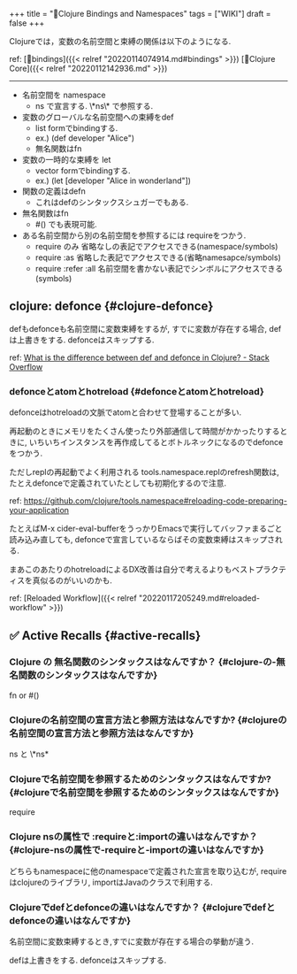 +++
title = "📝Clojure Bindings and Namespaces"
tags = ["WIKI"]
draft = false
+++

Clojureでは，変数の名前空間と束縛の関係は以下のようになる.

ref: [📝bindings]({{< relref "20220114074914.md#bindings" >}}) [📂Clojure Core]({{< relref "20220112142936.md" >}})

---

-   名前空間を namespace
    -   ns で宣言する. \\\*ns\\\* で参照する.
-   変数のグローバルな名前空間への束縛をdef
    -   list formでbindingする.
    -   ex.) (def developer "Alice")
    -   無名関数はfn
-   変数の一時的な束縛を let
    -   vector formでbindingする.
    -   ex.) (let [developer "Alice in wonderland"])
-   関数の定義はdefn
    -   これはdefのシンタックスシュガーでもある.
-   無名関数はfn
    -   \#() でも表現可能.
-   ある名前空間から別の名前空間を参照するには requireをつかう.
    -   require のみ 省略なしの表記でアクセスできる(namespace/symbols)
    -   require :as 省略した表記でアクセスできる(省略namesapce/symbols)
    -   require :refer :all 名前空間を書かない表記でシンボルにアクセスできる
        (symbols)


## clojure: defonce {#clojure-defonce}

defもdefonceも名前空間に変数束縛をするが,
すでに変数が存在する場合, defは上書きをする. defonceはスキップする.

ref: [What is the difference between def and defonce in Clojure? - Stack Overflow](https://stackoverflow.com/questions/37346984/what-is-the-difference-between-def-and-defonce-in-clojure)


### defonceとatomとhotreload {#defonceとatomとhotreload}

defonceはhotreloadの文脈でatomと合わせて登場することが多い.

再起動のときにメモリをたくさん使ったり外部通信して時間がかかったりするときに,
いちいちインスタンスを再作成してるとボトルネックになるのでdefonceをつかう.

ただしreplの再起動でよく利用される tools.namespace.replのrefresh関数は,
たとえdefonceで定義されていたとしても初期化するので注意.

ref: <https://github.com/clojure/tools.namespace#reloading-code-preparing-your-application>

たとえばM-x cider-eval-bufferをうっかりEmacsで実行してバッファまるごと読み込み直しても,
defonceで宣言しているならばその変数束縛はスキップされる.

まあこのあたりのhotreloadによるDX改善は自分で考えるよりもベストプラクティスを真似るのがいいのかも.

ref: [Reloaded Workflow]({{< relref "20220117205249.md#reloaded-workflow" >}})


## ✅ Active Recalls {#active-recalls}


### Clojure の 無名関数のシンタックスはなんですか？ {#clojure-の-無名関数のシンタックスはなんですか}

fn or #()


### Clojureの名前空間の宣言方法と参照方法はなんですか? {#clojureの名前空間の宣言方法と参照方法はなんですか}

ns と \\\*ns\*


### Clojureで名前空間を参照するためのシンタックスはなんですか? {#clojureで名前空間を参照するためのシンタックスはなんですか}

require


### Clojure nsの属性で :requireと:importの違いはなんですか？ {#clojure-nsの属性で-requireと-importの違いはなんですか}

どちらもnamespaceに他のnamespaceで定義された宣言を取り込むが,
requireはclojureのライブラリ, importはJavaのクラスで利用する.


### Clojureでdefとdefonceの違いはなんですか？ {#clojureでdefとdefonceの違いはなんですか}

名前空間に変数束縛するとき,すでに変数が存在する場合の挙動が違う.

defは上書きをする. defonceはスキップする.
